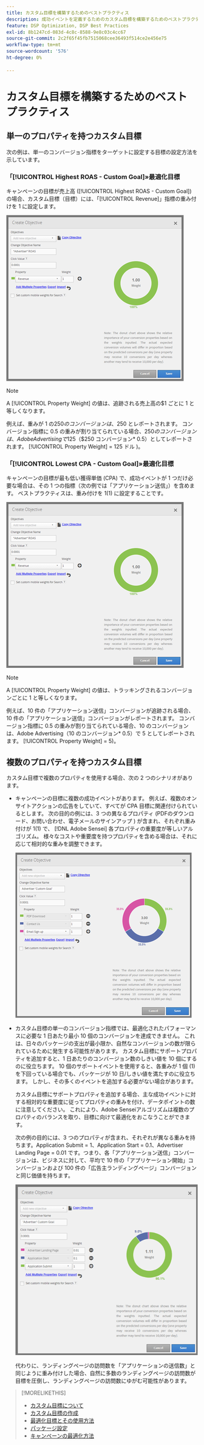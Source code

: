 ```yaml
---
title: カスタム目標を構築するためのベストプラクティス
description: 成功イベントを定義するためのカスタム目標を構築するためのベストプラクティスを学びます。
feature: DSP Optimization, DSP Best Practices
exl-id: 8b1247cd-083d-4c8c-8588-9e8c03c4cc67
source-git-commit: 2c2f65f45fb7515068cee36493f514ce2e456e75
workflow-type: tm+mt
source-wordcount: '576'
ht-degree: 0%

---
```


# カスタム目標を構築するためのベストプラクティス

## 単一のプロパティを持つカスタム目標

次の例は、単一のコンバージョン指標をターゲットに設定する目標の設定方法を示しています。

### 「[!UICONTROL Highest ROAS - Custom Goal]»最適化目標

キャンペーンの目標が売上高 ([!UICONTROL Highest ROAS - Custom Goal]) の場合、カスタム目標（目標）には、「[!UICONTROL Revenue]」指標の重み付けを 1 に設定します。

![単一のコンバージョン指標を持つ ROAS カスタム目標の例](/help/dsp/assets/custom-goal-roas.png)

>[!NOTE]
>
> A [!UICONTROL Property Weight] の値は、追跡される売上高の$1 ごとに 1 と等しくなります。
>
> 例えば、重みが 1 の$250 のコンバージョンは、$250 とレポートされます。 コンバージョン指標に 0.5 の重みが割り当てられている場合、$250 のコンバージョンは、Adobe Advertisingで$125（$250 コンバージョン* 0.5）としてレポートされます。 [!UICONTROL Property Weight] = 125 ドル )。

### 「[!UICONTROL Lowest CPA - Custom Goal]»最適化目標

キャンペーンの目標が最も低い獲得単価 (CPA) で、成功イベントが 1 つだけ必要な場合は、その 1 つの指標（次の例では「アプリケーション送信」）を含めます。 ベストプラクティスは、重み付けを 1(1) に設定することです。

![単一のコンバージョン指標を持つ CPA カスタム目標の例](/help/dsp/assets/custom-goal-roas.png)

>[!NOTE]
>
> A [!UICONTROL Property Weight] の値は、トラッキングされるコンバージョンごとに 1 と等しくなります。
>
> 例えば、10 件の「アプリケーション送信」コンバージョンが追跡される場合、10 件の「アプリケーション送信」コンバージョンがレポートされます。  コンバージョン指標に 0.5 の重みが割り当てられている場合、10 のコンバージョンは、Adobe Advertising（10 のコンバージョン* 0.5）で 5 としてレポートされます。 [!UICONTROL Property Weight] = 5)。

## 複数のプロパティを持つカスタム目標

カスタム目標で複数のプロパティを使用する場合、次の 2 つのシナリオがあります。

* キャンペーンの目標に複数の成功イベントがあります。 例えば、複数のオンサイトアクションの広告をしていて、すべてが CPA 目標に関連付けられているとします。 次の目的の例には、3 つの異なるプロパティ (PDFのダウンロード、お問い合わせ、電子メールのサインアップ ) が含まれ、それぞれ重み付けが 1(1) で、 [!DNL Adobe Sensei] 各プロパティの重要度が等しいアルゴリズム。 様々なコストや重要度を持つプロパティを含める場合は、それに応じて相対的な重みを調整できます。

  ![複数のプロパティを持つカスタム目標の例](/help/dsp/assets/custom-goal-multiple-properties.png)

* カスタム目標の単一のコンバージョン指標では、最適化されたパフォーマンスに必要な 1 日あたり最小 10 個のコンバージョンを達成できません。 これは、日々のパッケージの支出が最小限か、自然なコンバージョンの数が限られているために発生する可能性があります。 カスタム目標にサポートプロパティを追加すると、1 日あたりのコンバージョン数のしきい値を 10 個にするのに役立ちます。 10 個のサポートイベントを使用すると、各重みが 1 個 (1) を下回っている場合でも、パッケージが 10 日/しきい値を満たすのに役立ちます。 しかし、その多くのイベントを追加する必要がない場合があります。

  カスタム目標にサポートプロパティを追加する場合、主な成功イベントに対する相対的な重要度に従ってプロパティの重みを付け、データポイントの数に注意してください。 これにより、Adobe Senseiアルゴリズムは複数のプロパティのバランスを取り、目標に向けて最適化をおこなうことができます。

  次の例の目的には、3 つのプロパティが含まれ、それぞれが異なる重みを持ちます。Application Submit = 1、Application Start = 0.1、Advertiser Landing Page = 0.01 です。つまり、各「アプリケーション送信」コンバージョンは、ビジネスに対して、平均で 10 件の「アプリケーション開始」コンバージョンおよび 100 件の「広告主ランディングページ」コンバージョンと同じ価値を持ちます。

  ![複数のプロパティを持つカスタム目標の例](/help/dsp/assets/custom-goal-multiple-properties2.png)

  代わりに、ランディングページの訪問数を「アプリケーションの送信数」と同じように重み付けした場合、自然に多数のランディングページの訪問数が目標を圧倒し、ランディングページの訪問数にゆがむ可能性があります。<!--reword-->

>[!MORELIKETHIS]
>
>* [カスタム目標について](custom-goal-about.md)
>* [カスタム目標の作成](custom-goal-create.md)
>* [最適化目標とその使用方法](optimization-goals.md)
>* [パッケージ設定](/help/dsp/campaign-management/packages/package-settings.md)
> * [キャンペーンの最適化方法](optimization-how-dsp-optimizes-campaigns.md)
